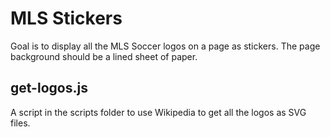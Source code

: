 # MLS Stickers

Goal is to display all the MLS Soccer logos on a page as stickers. The page background should be a lined sheet of paper.

## get-logos.js

A script in the scripts folder to use Wikipedia to get all the logos as SVG files.
